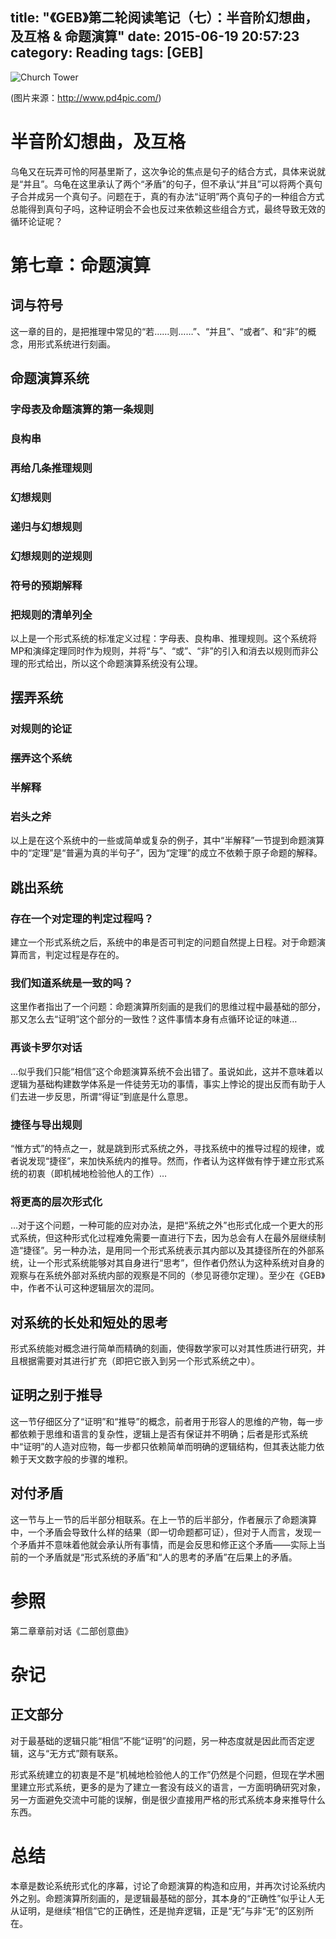 title: "《GEB》第二轮阅读笔记（七）：半音阶幻想曲，及互格 & 命题演算"
date: 2015-06-19 20:57:23
category: Reading
tags: [GEB]
---

![Church Tower](thumbnail.jpg)

(图片来源：http://www.pd4pic.com/)

# 半音阶幻想曲，及互格

乌龟又在玩弄可怜的阿基里斯了，这次争论的焦点是句子的结合方式，具体来说就是“并且”。乌龟在这里承认了两个“矛盾”的句子，但不承认“并且”可以将两个真句子合并成另一个真句子。问题在于，真的有办法“证明”两个真句子的一种组合方式总能得到真句子吗，这种证明会不会也反过来依赖这些组合方式，最终导致无效的循环论证呢？

# 第七章：命题演算

## 词与符号

这一章的目的，是把推理中常见的“若……则……”、“并且”、“或者”、和“非”的概念，用形式系统进行刻画。

## 命题演算系统

### 字母表及命题演算的第一条规则
### 良构串
### 再给几条推理规则
### 幻想规则
### 递归与幻想规则
### 幻想规则的逆规则
### 符号的预期解释
### 把规则的清单列全

以上是一个形式系统的标准定义过程：字母表、良构串、推理规则。这个系统将MP和演绎定理同时作为规则，并将“与”、“或”、“非”的引入和消去以规则而非公理的形式给出，所以这个命题演算系统没有公理。

## 摆弄系统

### 对规则的论证
### 摆弄这个系统
### 半解释
### 岩头之斧

以上是在这个系统中的一些或简单或复杂的例子，其中“半解释”一节提到命题演算中的“定理”是“普遍为真的半句子”，因为“定理”的成立不依赖于原子命题的解释。

## 跳出系统

### 存在一个对定理的判定过程吗？

建立一个形式系统之后，系统中的串是否可判定的问题自然提上日程。对于命题演算而言，判定过程是存在的。

### 我们知道系统是一致的吗？

这里作者指出了一个问题：命题演算所刻画的是我们的思维过程中最基础的部分，那又怎么去“证明”这个部分的一致性？这件事情本身有点循环论证的味道…

### 再谈卡罗尔对话

…似乎我们只能“相信”这个命题演算系统不会出错了。虽说如此，这并不意味着以逻辑为基础构建数学体系是一件徒劳无功的事情，事实上悖论的提出反而有助于人们去进一步反思，所谓“得证”到底是什么意思。

### 捷径与导出规则

“惟方式”的特点之一，就是跳到形式系统之外，寻找系统中的推导过程的规律，或者说发现“捷径”，来加快系统内的推导。然而，作者认为这样做有悖于建立形式系统的初衷（即机械地检验他人的工作）…

### 将更高的层次形式化

…对于这个问题，一种可能的应对办法，是把“系统之外”也形式化成一个更大的形式系统，但这种形式化过程难免需要一直进行下去，因为总会有人在最外层继续制造“捷径”。另一种办法，是用同一个形式系统表示其内部以及其捷径所在的外部系统，让一个形式系统能够对其自身进行“思考”，但作者仍然认为这种系统对自身的观察与在系统外部对系统内部的观察是不同的（参见哥德尔定理）。至少在《GEB》中，作者不认可这种逻辑层次的混同。

## 对系统的长处和短处的思考

形式系统能对概念进行简单而精确的刻画，使得数学家可以对其性质进行研究，并且根据需要对其进行扩充（即把它嵌入到另一个形式系统之中）。

## 证明之别于推导

这一节仔细区分了“证明”和“推导”的概念，前者用于形容人的思维的产物，每一步都依赖于思维和语言的复杂性，逻辑上是否有保证并不明确；后者是形式系统中“证明”的人造对应物，每一步都只依赖简单而明确的逻辑结构，但其表达能力依赖于天文数字般的步骤的堆积。

## 对付矛盾

这一节与上一节的后半部分相联系。在上一节的后半部分，作者展示了命题演算中，一个矛盾会导致什么样的结果（即一切命题都可证），但对于人而言，发现一个矛盾并不意味着他就会承认所有事情，而是会反思和修正这个矛盾——实际上当前的一个矛盾就是“形式系统的矛盾”和“人的思考的矛盾”在后果上的矛盾。

# 参照

第二章章前对话《二部创意曲》

# 杂记

## 正文部分

对于最基础的逻辑只能“相信”不能“证明”的问题，另一种态度就是因此而否定逻辑，这与“无方式”颇有联系。

形式系统建立的初衷是不是“机械地检验他人的工作”仍然是个问题，但现在学术圈里建立形式系统，更多的是为了建立一套没有歧义的语言，一方面明确研究对象，另一方面避免交流中可能的误解，倒是很少直接用严格的形式系统本身来推导什么东西。

# 总结

本章是数论系统形式化的序幕，讨论了命题演算的构造和应用，并再次讨论系统内外之别。命题演算所刻画的，是逻辑最基础的部分，其本身的“正确性”似乎让人无从证明，是继续“相信”它的正确性，还是抛弃逻辑，正是“无”与非“无”的区别所在。

